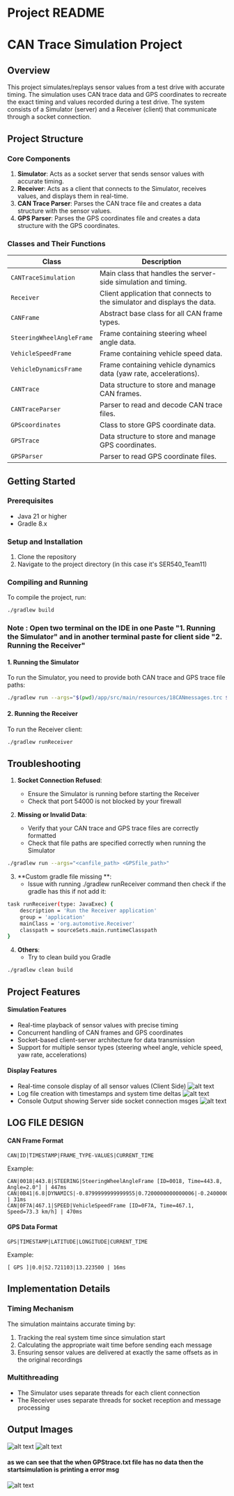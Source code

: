 # Project README

# CAN Trace Simulation Project

## Overview

This project simulates/replays sensor values from a test drive with accurate timing. The simulation uses CAN trace data and GPS coordinates to recreate the exact timing and values recorded during a test drive. The system consists of a Simulator (server) and a Receiver (client) that communicate through a socket connection.

## Project Structure

### Core Components

1. **Simulator**: Acts as a socket server that sends sensor values with accurate timing.
2. **Receiver**: Acts as a client that connects to the Simulator, receives values, and displays them in real-time.
3. **CAN Trace Parser**: Parses the CAN trace file and creates a data structure with the sensor values.
4. **GPS Parser**: Parses the GPS coordinates file and creates a data structure with the GPS coordinates.

### Classes and Their Functions

| Class                     | Description                                                              |
| ------------------------- | ------------------------------------------------------------------------ |
| `CANTraceSimulation`      | Main class that handles the server-side simulation and timing.           |
| `Receiver`                | Client application that connects to the simulator and displays the data. |
| `CANFrame`                | Abstract base class for all CAN frame types.                             |
| `SteeringWheelAngleFrame` | Frame containing steering wheel angle data.                              |
| `VehicleSpeedFrame`       | Frame containing vehicle speed data.                                     |
| `VehicleDynamicsFrame`    | Frame containing vehicle dynamics data (yaw rate, accelerations).        |
| `CANTrace`                | Data structure to store and manage CAN frames.                           |
| `CANTraceParser`          | Parser to read and decode CAN trace files.                               |
| `GPScoordinates`          | Class to store GPS coordinate data.                                      |
| `GPSTrace`                | Data structure to store and manage GPS coordinates.                      |
| `GPSParser`               | Parser to read GPS coordinate files.                                     |

## Getting Started

### Prerequisites

- Java 21 or higher
- Gradle 8.x

### Setup and Installation

1. Clone the repository
2. Navigate to the project directory (in this case it's SER540_Team11)

### Compiling and Running

To compile the project, run:

```bash
./gradlew build
```

### Note : Open two terminal on the IDE in one Paste "1. Running the Simulator" and in another terminal paste for client side "2. Running the Receiver"

#### 1. Running the Simulator

To run the Simulator, you need to provide both CAN trace and GPS trace file paths:

```bash
./gradlew run --args="$(pwd)/app/src/main/resources/18CANmessages.trc $(pwd)/app/src/main/resources/GPStrace.txt"
```

#### 2. Running the Receiver

To run the Receiver client:

```bash
./gradlew runReceiver
```

## Troubleshooting

1. **Socket Connection Refused**:

   - Ensure the Simulator is running before starting the Receiver
   - Check that port 54000 is not blocked by your firewall

2. **Missing or Invalid Data**:
   - Verify that your CAN trace and GPS trace files are correctly formatted
   - Check that file paths are specified correctly when running the Simulator

```bash
./gradlew run --args="<canfile_path> <GPSfile_path>"
```

3. **Custom gradle file missing **:
   - Issue with running ./gradlew runReceiver command then check if the gradle has this if not add it:

```bash
task runReceiver(type: JavaExec) {
    description = 'Run the Receiver application'
    group = 'application'
    mainClass = 'org.automotive.Receiver'
    classpath = sourceSets.main.runtimeClasspath
}
```

4. **Others**:
   - Try to clean build you Gradle

```bash
./gradlew clean build
```

## Project Features

#### Simulation Features

- Real-time playback of sensor values with precise timing
- Concurrent handling of CAN frames and GPS coordinates
- Socket-based client-server architecture for data transmission
- Support for multiple sensor types (steering wheel angle, vehicle speed, yaw rate, accelerations)

#### Display Features

- Real-time console display of all sensor values (Client Side)
  ![alt text](image-3.png)
- Log file creation with timestamps and system time deltas
  ![alt text](image-5.png)
- Console Output showing Server side socket connection msges
  ![alt text](image-4.png)

## LOG FILE DESIGN

#### CAN Frame Format

```
CAN|ID|TIMESTAMP|FRAME_TYPE-VALUES|CURRENT_TIME
```

Example:

```
CAN|0018|443.8|STEERING|SteeringWheelAngleFrame [ID=0018, Time=443.8, Angle=2.0°] | 447ms
CAN|0B41|6.8|DYNAMICS|-0.8799999999999955|0.7200000000000006|-0.2400000000000002 | 31ms
CAN|0F7A|467.1|SPEED|VehicleSpeedFrame [ID=0F7A, Time=467.1, Speed=73.3 km/h] | 470ms
```

#### GPS Data Format

```
GPS|TIMESTAMP|LATITUDE|LONGITUDE|CURRENT_TIME
```

Example:

```
[ GPS ]|0.0|52.721103|13.223500 | 16ms
```

## Implementation Details

### Timing Mechanism

The simulation maintains accurate timing by:

1. Tracking the real system time since simulation start
2. Calculating the appropriate wait time before sending each message
3. Ensuring sensor values are delivered at exactly the same offsets as in the original recordings

### Multithreading

- The Simulator uses separate threads for each client connection
- The Receiver uses separate threads for socket reception and message processing

## Output Images

![alt text](image.png)
![alt text](image-1.png)

#### as we can see that the when GPStrace.txt file has no data then the startsimulation is printing a error msg

![alt text](image-2.png)
